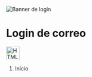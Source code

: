 ![Banner de login](header.png)

# Login de correo
<p align="left">
<a href="https://developer.mozilla.org/en-US/docs/Glossary/HTML5" target="_blank" rel="noreferrer"><img src="https://raw.githubusercontent.com/danielcranney/readme-generator/main/public/icons/skills/html5-colored.svg" width="36" height="36" alt="HTML5" /></a>
</p>

1. Inicio

<!---[![Login1.png](https://i.postimg.cc/9Q0GsMWb/Login1.png)](https://postimg.cc/5XcYCfQQ)


2.Cuando la contraseña es corta 

[![Login2.png](https://i.postimg.cc/GhhYs2sR/Login2.png)](https://postimg.cc/grQrCGDt)


3.Al escribir

[![Login3.png](https://i.postimg.cc/m2tksFHP/Login3.png)](https://postimg.cc/KRhx7jQb)



4.Validación.

[![Login4.png](https://i.postimg.cc/pLBLQYN1/Login4.png)](https://postimg.cc/SnJ4k9xW)



Ejemplo del codigo!!!!
https://codepen.io/johnjairoac/pen/bGmrGvz --->


